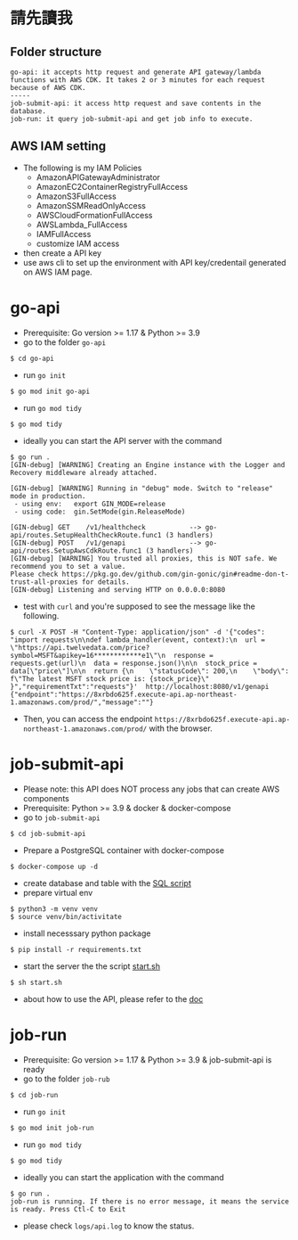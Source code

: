 # 請先讀我 
## Folder structure
```
go-api: it accepts http request and generate API gateway/lambda functions with AWS CDK. It takes 2 or 3 minutes for each request because of AWS CDK.
-----
job-submit-api: it access http request and save contents in the database.
job-run: it query job-submit-api and get job info to execute.
```
## AWS IAM setting
- The following is my IAM Policies
  - AmazonAPIGatewayAdministrator
  - AmazonEC2ContainerRegistryFullAccess
  - AmazonS3FullAccess
  - AmazonSSMReadOnlyAccess
  - AWSCloudFormationFullAccess
  - AWSLambda_FullAccess
  - IAMFullAccess
  - customize IAM access
- then create a API key 
- use aws cli to set up the environment with API key/credentail generated on AWS IAM page.

# go-api
- Prerequisite: Go version >= 1.17 & Python >= 3.9
- go to the folder `go-api`
```
$ cd go-api
```

- run `go init`
```
$ go mod init go-api
```

- run `go mod tidy`
```
$ go mod tidy
```

- ideally you can start the API server with the command
```
$ go run .
[GIN-debug] [WARNING] Creating an Engine instance with the Logger and Recovery middleware already attached.

[GIN-debug] [WARNING] Running in "debug" mode. Switch to "release" mode in production.
 - using env:   export GIN_MODE=release
 - using code:  gin.SetMode(gin.ReleaseMode)

[GIN-debug] GET    /v1/healthcheck           --> go-api/routes.SetupHealthCheckRoute.func1 (3 handlers)
[GIN-debug] POST   /v1/genapi                --> go-api/routes.SetupAwsCdkRoute.func1 (3 handlers)
[GIN-debug] [WARNING] You trusted all proxies, this is NOT safe. We recommend you to set a value.
Please check https://pkg.go.dev/github.com/gin-gonic/gin#readme-don-t-trust-all-proxies for details.
[GIN-debug] Listening and serving HTTP on 0.0.0.0:8080
```

- test with `curl` and you're supposed to see the message like the following.
```
$ curl -X POST -H "Content-Type: application/json" -d '{"codes": "import requests\n\ndef lambda_handler(event, context):\n  url = \"https://api.twelvedata.com/price?symbol=MSFT&apikey=16************e1\"\n  response = requests.get(url)\n  data = response.json()\n\n  stock_price = data[\"price\"]\n\n  return {\n    \"statusCode\": 200,\n    \"body\": f\"The latest MSFT stock price is: {stock_price}\"  }","requirementTxt":"requests"}'  http://localhost:8080/v1/genapi
{"endpoint":"https://8xrbdo625f.execute-api.ap-northeast-1.amazonaws.com/prod/","message":""}
```
- Then, you can access the endpoint `https://8xrbdo625f.execute-api.ap-northeast-1.amazonaws.com/prod/` with the browser.


# job-submit-api
- Please note: this API does NOT process any jobs that can create AWS components
- Prerequisite: Python >= 3.9 & docker & docker-compose
- go to `job-submit-api`
```
$ cd job-submit-api
```
- Prepare a PostgreSQL container with docker-compose
```
$ docker-compose up -d
```
- create database and table with the [SQL script](job-submit-api/sql/create_tables.sql)
- prepare virtual env
```
$ python3 -m venv venv
$ source venv/bin/activitate
```

- install necesssary python package
```
$ pip install -r requirements.txt
```

- start the server the the script [start.sh](job-submit-api/start.sh)
```
$ sh start.sh
```

- about how to use the API, please refer to the [doc](job-submit-api/docs/v1/README.md)

# job-run
- Prerequisite: Go version >= 1.17 & Python >= 3.9 & job-submit-api is ready
- go to the folder `job-rub`
```
$ cd job-run
```

- run `go init`
```
$ go mod init job-run
```

- run `go mod tidy`
```
$ go mod tidy
```

- ideally you can start the application with the command
```
$ go run .
job-run is running. If there is no error message, it means the service is ready. Press Ctl-C to Exit
```

- please check `logs/api.log` to know the status.

